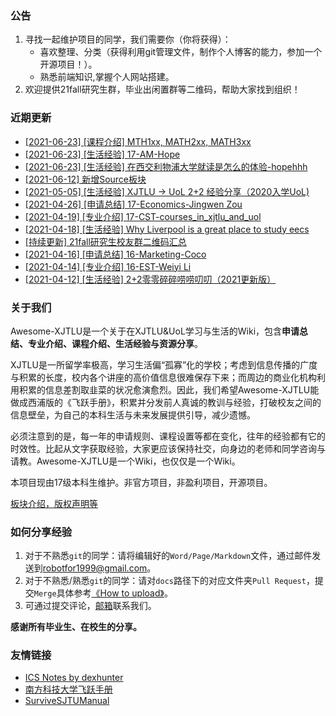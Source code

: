 ### 公告

1. 寻找一起维护项目的同学，我们需要你（你将获得）：
   - 喜欢整理、分类（获得利用git管理文件，制作个人博客的能力，参加一个开源项目！）。
   - 熟悉前端知识,掌握个人网站搭建。
2. 欢迎提供21fall研究生群，毕业出闲置群等二维码，帮助大家找到组织！

### 近期更新
- [[2021-06-23] [课程介绍] MTH1xx, MATH2xx, MATH3xx](intro-module/readme.md)
- [[2021-06-23] [生活经验] 17-AM-Hope](grad-application\school-of-science\applied-mathematics\17-yuetinghan-uk,can.md)
- [[2021-06-23] [生活经验] 在西交利物浦大学就读是怎么的体验-hopehhh](suzhou-liverpool/xjtlu0001.md)
- [[2021-06-12] 新增Source板块](sources/readme.md)
- [[2021-05-05] [生活经验] XJTLU -> UoL 2+2 经验分享（2020入学UoL)](suzhou-liverpool/liverpool0003.md)
- [[2021-04-26] [申请总结] 17-Economics-Jingwen Zou](grad-application/international-business-school-suzhou/economics/17-jingwenzou-us.md)
- [[2021-04-19] [专业介绍] 17-CST-courses_in_xjtlu_and_uol](intro-program\xjtlu-uol\cst-17-courses_in_xjtlu_and_uol.md)
- [[2021-04-18] [生活经验] Why Liverpool is a great place to study eecs](suzhou-liverpool/liverpool0002.md)
- [[持续更新] 21fall研究生校友群二维码汇总](intro-program/grad-school/readme.md)
- [[2021-04-16] [申请总结] 16-Marketing-Coco](grad-application/international-business-school-suzhou/marketing/16-coco-us,asia.md)
- [[2021-04-14] [专业介绍] 16-EST-Weiyi Li](intro-program/xjtlu-uol/est-16-weiyili.md)
- [[2021-04-12] [生活经验] 2+2零零碎碎唠唠叨叨（2021更新版）](suzhou-liverpool/liverpool0001.md)

### 关于我们

Awesome-XJTLU是一个关于在XJTLU&UoL学习与生活的Wiki，包含**申请总结、专业介绍、课程介绍、生活经验与资源分享**。

XJTLU是一所留学率极高，学习生活偏“孤寡”化的学校；考虑到信息传播的广度与积累的长度，校内各个讲座的高价值信息很难保存下来；而周边的商业化机构利用积累的信息差割取韭菜的状况愈演愈烈。因此，我们希望Awesome-XJTLU能做成西浦版的《飞跃手册》，积累并分发前人真诚的教训与经验，打破校友之间的信息壁垒，为自己的本科生活与未来发展提供引导，减少遗憾。

必须注意到的是，每一年的申请规则、课程设置等都在变化，往年的经验都有它的时效性。比起从文字获取经验，大家更应该保持社交，向身边的老师和同学咨询与请教。Awesome-XJTLU是一个Wiki，也仅仅是一个Wiki。

本项目现由17级本科生维护。非官方项目，非盈利项目，开源项目。

[板块介绍，版权声明等](handbook.md)

### 如何分享经验

1. 对于不熟悉`git`的同学：请将编辑好的`Word/Page/Markdown`文件，通过邮件发送到[robotfor1999@gmail.com](mailto:robotfor1999@gmail.com)。
2. 对于不熟悉/熟悉`git`的同学：请对`docs`路径下的对应文件夹`Pull Request`，提交`Merge`具体参考[《How to upload》](how2upload.md)。
3. 可通过提交评论，[邮箱](mailto:robotfor1999@gmail.com)联系我们。

**感谢所有毕业生、在校生的分享。**

### 友情链接

- [ICS Notes by dexhunter](https://xjtlu-lug.gitbook.io/ics-notes/)
- [南方科技大学飞跃手册](https://sustech-application.github.io/2020-Fall/#/)
- [SurviveSJTUManual](https://survivesjtu.gitbook.io/survivesjtumanual/)

